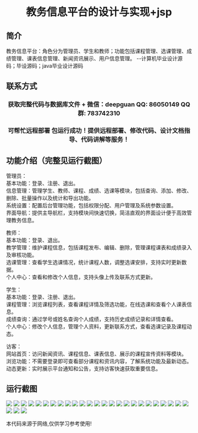 <p><h1 align="center">教务信息平台的设计与实现+jsp</h1></p>

## 简介
教务信息平台：角色分为管理员、学生和教师；功能包括课程管理、选课管理、成绩管理、课表信息管理、新闻资讯展示、用户信息管理。    --计算机毕业设计源码；毕设源码；java毕业设计源码


## 联系方式
<p><h3 align="center">获取完整代码与数据库文件 + 微信：deepguan QQ: 86050149 QQ群: 783742310</h3></p>
<p><h3 align="center">可帮忙远程部署 包运行成功！提供远程部署、修改代码、设计文档指导、代码讲解等服务！</h3></p>

## 功能介绍（完整见运行截图）
管理员：  
基本功能：登录、注册、退出。  
信息管理：管理学生、教师、课程、成绩、选课等模块，包括查询、添加、修改、删除、批量操作以及统计和导出功能。  
系统设置：配置后台管理功能，包括权限分配、用户管理及系统参数设置。  
界面导航：提供主导航栏，支持模块间快速切换，简洁直观的界面设计便于高效管理教务信息。  

教师：  
基本功能：登录、退出。  
教学管理：维护课程信息，包括课程发布、编辑、删除，管理课程课表和成绩录入及审核功能。  
选课管理：查看学生选课情况，统计课程人数，调整选课安排，支持实时更新数据。  
个人中心：查看和修改个人信息，支持头像上传及联系方式更新。  

学生：  
基本功能：登录、注册、退出。  
课程管理：浏览课程列表，查看课程详情及筛选功能，在线选课和查看个人课表信息。  
成绩查询：通过学号或姓名查询个人成绩，支持历史成绩记录和详情查看。  
个人中心：修改个人信息，管理个人资料，更新联系方式，查看选课记录及课程动态。  

访客：  
网站首页：访问新闻资讯、课程信息、课表信息、展示的课程宣传资料等模块。  
浏览功能：不需要登录即可查看部分课程和资讯内容，了解系统功能及最新动态。  
动态更新：实时展示平台通知和公告，支持访客快速获取重要信息。


## 运行截图
![](https://bs-1329754181.cos.ap-shanghai.myqcloud.com/ssm/JiaowuXinxipingtaiJsp/img/001.jpg)
![](https://bs-1329754181.cos.ap-shanghai.myqcloud.com/ssm/JiaowuXinxipingtaiJsp/img/002.jpg)
![](https://bs-1329754181.cos.ap-shanghai.myqcloud.com/ssm/JiaowuXinxipingtaiJsp/img/003.jpg)
![](https://bs-1329754181.cos.ap-shanghai.myqcloud.com/ssm/JiaowuXinxipingtaiJsp/img/004.jpg)
![](https://bs-1329754181.cos.ap-shanghai.myqcloud.com/ssm/JiaowuXinxipingtaiJsp/img/005.jpg)
![](https://bs-1329754181.cos.ap-shanghai.myqcloud.com/ssm/JiaowuXinxipingtaiJsp/img/006.jpg)
![](https://bs-1329754181.cos.ap-shanghai.myqcloud.com/ssm/JiaowuXinxipingtaiJsp/img/007.jpg)
![](https://bs-1329754181.cos.ap-shanghai.myqcloud.com/ssm/JiaowuXinxipingtaiJsp/img/008.jpg)
![](https://bs-1329754181.cos.ap-shanghai.myqcloud.com/ssm/JiaowuXinxipingtaiJsp/img/009.jpg)
![](https://bs-1329754181.cos.ap-shanghai.myqcloud.com/ssm/JiaowuXinxipingtaiJsp/img/010.jpg)
![](https://bs-1329754181.cos.ap-shanghai.myqcloud.com/ssm/JiaowuXinxipingtaiJsp/img/011.jpg)
![](https://bs-1329754181.cos.ap-shanghai.myqcloud.com/ssm/JiaowuXinxipingtaiJsp/img/012.jpg)
![](https://bs-1329754181.cos.ap-shanghai.myqcloud.com/ssm/JiaowuXinxipingtaiJsp/img/013.jpg)
![](https://bs-1329754181.cos.ap-shanghai.myqcloud.com/ssm/JiaowuXinxipingtaiJsp/img/014.jpg)
![](https://bs-1329754181.cos.ap-shanghai.myqcloud.com/ssm/JiaowuXinxipingtaiJsp/img/015.jpg)
![](https://bs-1329754181.cos.ap-shanghai.myqcloud.com/ssm/JiaowuXinxipingtaiJsp/img/016.jpg)
![](https://bs-1329754181.cos.ap-shanghai.myqcloud.com/ssm/JiaowuXinxipingtaiJsp/img/017.jpg)
![](https://bs-1329754181.cos.ap-shanghai.myqcloud.com/ssm/JiaowuXinxipingtaiJsp/img/018.jpg)
![](https://bs-1329754181.cos.ap-shanghai.myqcloud.com/ssm/JiaowuXinxipingtaiJsp/img/019.jpg)
![](https://bs-1329754181.cos.ap-shanghai.myqcloud.com/ssm/JiaowuXinxipingtaiJsp/img/020.jpg)
![](https://bs-1329754181.cos.ap-shanghai.myqcloud.com/ssm/JiaowuXinxipingtaiJsp/img/021.jpg)
![](https://bs-1329754181.cos.ap-shanghai.myqcloud.com/ssm/JiaowuXinxipingtaiJsp/img/022.jpg)
![](https://bs-1329754181.cos.ap-shanghai.myqcloud.com/ssm/JiaowuXinxipingtaiJsp/img/023.jpg)
![](https://bs-1329754181.cos.ap-shanghai.myqcloud.com/ssm/JiaowuXinxipingtaiJsp/img/024.jpg)
![](https://bs-1329754181.cos.ap-shanghai.myqcloud.com/ssm/JiaowuXinxipingtaiJsp/img/025.jpg)
![](https://bs-1329754181.cos.ap-shanghai.myqcloud.com/ssm/JiaowuXinxipingtaiJsp/img/026.jpg)
![](https://bs-1329754181.cos.ap-shanghai.myqcloud.com/ssm/JiaowuXinxipingtaiJsp/img/027.jpg)
![](https://bs-1329754181.cos.ap-shanghai.myqcloud.com/ssm/JiaowuXinxipingtaiJsp/img/028.jpg)

<p>本代码来源于网络,仅供学习参考使用!</p>
